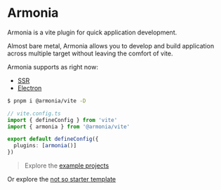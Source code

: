 # Armonia

Armonia is a vite plugin for quick application development.

Almost bare metal, Armonia allows you to develop and build application across multiple target without leaving the comfort of vite.

Armonia supports as right now:

- [SSR](ssr.md)
- [Electron](electron.md)

```bash
$ pnpm i @armonia/vite -D
```

```ts
// vite.config.ts
import { defineConfig } from 'vite'
import { armonia } from '@armonia/vite'

export default defineConfig({
  plugins: [armonia()]
})
```

> Explore the [example projects](https://github.com/armoniacore/armonia-vite/tree/main/packages/playground)

Or explore the [not so starter template](https://github.com/armoniacore/starter-template-vue-ts)
